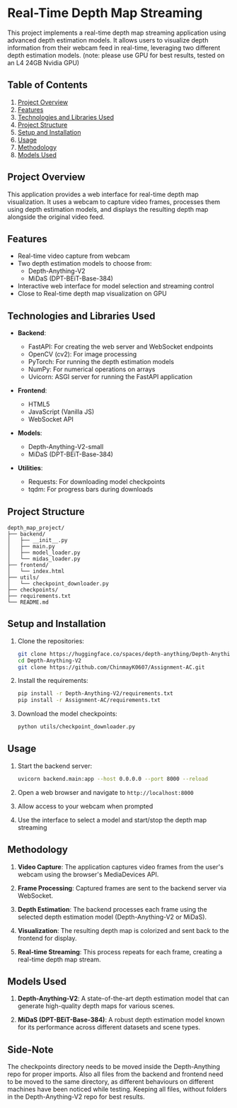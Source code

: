 # Real-Time Depth Map Streaming

This project implements a real-time depth map streaming application using advanced depth estimation models. It allows users to visualize depth information from their webcam feed in real-time, leveraging two different depth estimation models.
(note: please use GPU for best results, tested on an L4 24GB Nvidia GPU)

## Table of Contents

1. [Project Overview](#project-overview)
2. [Features](#features)
3. [Technologies and Libraries Used](#technologies-and-libraries-used)
4. [Project Structure](#project-structure)
5. [Setup and Installation](#setup-and-installation)
6. [Usage](#usage)
7. [Methodology](#methodology)
8. [Models Used](#models-used)


## Project Overview

This application provides a web interface for real-time depth map visualization. It uses a webcam to capture video frames, processes them using depth estimation models, and displays the resulting depth map alongside the original video feed.

## Features

- Real-time video capture from webcam
- Two depth estimation models to choose from:
  - Depth-Anything-V2
  - MiDaS (DPT-BEiT-Base-384)
- Interactive web interface for model selection and streaming control
- Close to Real-time depth map visualization on GPU 

## Technologies and Libraries Used

- **Backend**:
  - FastAPI: For creating the web server and WebSocket endpoints
  - OpenCV (cv2): For image processing
  - PyTorch: For running the depth estimation models
  - NumPy: For numerical operations on arrays
  - Uvicorn: ASGI server for running the FastAPI application

- **Frontend**:
  - HTML5
  - JavaScript (Vanilla JS)
  - WebSocket API

- **Models**:
  - Depth-Anything-V2-small
  - MiDaS (DPT-BEiT-Base-384)

- **Utilities**:
  - Requests: For downloading model checkpoints
  - tqdm: For progress bars during downloads

## Project Structure

```
depth_map_project/
├── backend/
│   ├── __init__.py
│   ├── main.py           
│   ├── model_loader.py    
│   └── midas_loader.py    
├── frontend/
│   └── index.html         
├── utils/
│   └── checkpoint_downloader.py  
├── checkpoints/           
├── requirements.txt       
└── README.md              
```

## Setup and Installation

1. Clone the repositories:
   ```bash
   git clone https://huggingface.co/spaces/depth-anything/Depth-Anything-V2
   cd Depth-Anything-V2
   git clone https://github.com/ChinmayK0607/Assignment-AC.git
   ```

2. Install the requirements:
   ```bash
   pip install -r Depth-Anything-V2/requirements.txt
   pip install -r Assignment-AC/requirements.txt
   ```

3. Download the model checkpoints:
   ```bash
   python utils/checkpoint_downloader.py
   ```

## Usage

1. Start the backend server:
   ```bash
   uvicorn backend.main:app --host 0.0.0.0 --port 8000 --reload
   ```

2. Open a web browser and navigate to `http://localhost:8000`

3. Allow access to your webcam when prompted

4. Use the interface to select a model and start/stop the depth map streaming

## Methodology

1. **Video Capture**: The application captures video frames from the user's webcam using the browser's MediaDevices API.

2. **Frame Processing**: Captured frames are sent to the backend server via WebSocket.

3. **Depth Estimation**: The backend processes each frame using the selected depth estimation model (Depth-Anything-V2 or MiDaS).

4. **Visualization**: The resulting depth map is colorized and sent back to the frontend for display.

5. **Real-time Streaming**: This process repeats for each frame, creating a real-time depth map stream.

## Models Used

1. **Depth-Anything-V2**: A state-of-the-art depth estimation model that can generate high-quality depth maps for various scenes.

2. **MiDaS (DPT-BEiT-Base-384)**: A robust depth estimation model known for its performance across different datasets and scene types.

## Side-Note
The checkpoints directory needs to be moved inside the Depth-Anything repo for proper imports. Also all files from the backend and frontend need to be moved to the same directory, as different behaviours on different machines have been noticed while testing. Keeping all files, without folders in the Depth-Anything-V2 repo for best results. 
